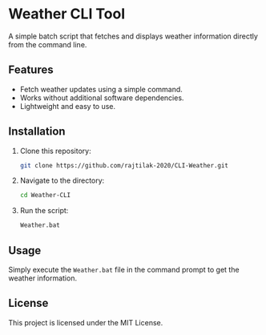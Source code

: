 # Weather CLI Tool

A simple batch script that fetches and displays weather information directly from the command line.

## Features
- Fetch weather updates using a simple command.
- Works without additional software dependencies.
- Lightweight and easy to use.

## Installation
1. Clone this repository:
   ```sh
   git clone https://github.com/rajtilak-2020/CLI-Weather.git
   ```
2. Navigate to the directory:
   ```sh
   cd Weather-CLI
   ```
3. Run the script:
   ```sh
   Weather.bat
   ```

## Usage
Simply execute the `Weather.bat` file in the command prompt to get the weather information.

## License
This project is licensed under the MIT License.
